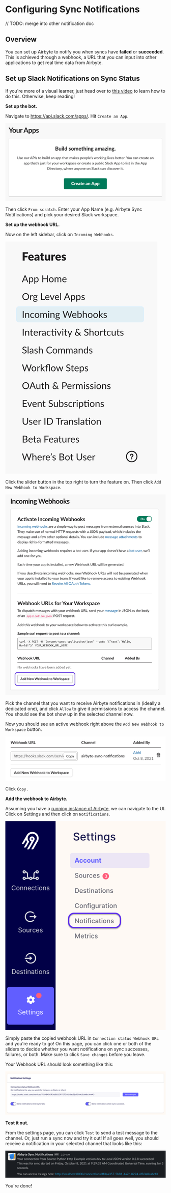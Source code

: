 # Configuring Sync Notifications

// TODO: merge into other notification doc

## Overview

You can set up Airbyte to notify you when syncs have **failed** or **succeeded**. This is achieved through a webhook, a URL that you can input into other applications to get real time data from Airbyte.

## Set up Slack Notifications on Sync Status

If you're more of a visual learner, just head over to [this video](https://www.youtube.com/watch?v=NjYm8F-KiFc&ab_channel=Airbyte) to learn how to do this. Otherwise, keep reading!

**Set up the bot.**

Navigate to https://api.slack.com/apps/. Hit `Create an App`. 

![](../.gitbook/assets/notifications_create_slack_app.png)   

Then click `From scratch`. Enter your App Name (e.g. Airbyte Sync Notifications) and pick your desired Slack workspace. 

**Set up the webhook URL.**

Now on the left sidebar, click on `Incoming Webhooks`. 

![](../.gitbook/assets/notifications_incoming_webhooks.png)

Click the slider button in the top right to turn the feature on. Then click `Add New Webhook to Workspace`.

![](../.gitbook/assets/notifications_add_new_webhook.png)

Pick the channel that you want to receive Airbyte notifications in (ideally a dedicated one), and click `Allow` to give it permissions to access the channel. You should see the bot show up in the selected channel now.

Now you should see an active webhook right above the `Add New Webhook to Workspace` button.

![](../.gitbook/assets/notifications_webhook_url.png) 

Click `Copy.`

**Add the webhook to Airbyte.**

Assuming you have a [running instance of Airbyte](../deploying-airbyte/README.md), we can navigate to the UI. Click on Settings and then click on `Notifications`.

![](../.gitbook/assets/notifications_airbyte_settings.png)

Simply paste the copied webhook URL in `Connection status Webhook URL` and you're ready to go! On this page, you can click one or both of the sliders to decide whether you want notifications on sync successes, failures, or both. Make sure to click `Save changes` before you leave.

Your Webhook URL should look something like this:

![](../.gitbook/assets/notifications_airbyte_notification_settings.png)

**Test it out.**

From the settings page, you can click `Test` to send a test message to the channel. Or, just run a sync now and try it out! If all goes well, you should receive a notification in your selected channel that looks like this:

![](../.gitbook/assets/notifications_slack_message.png)

You're done!
